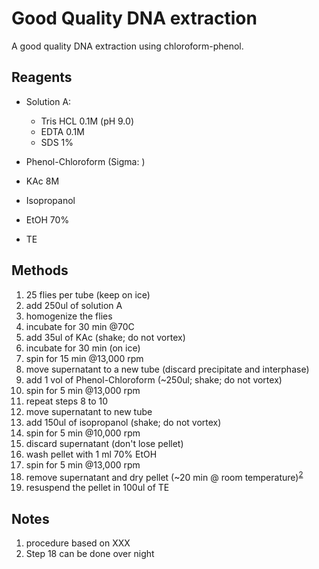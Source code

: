# Good Quality DNA extraction

A good quality DNA extraction using chloroform-phenol.

## Reagents

* Solution A:
    - Tris HCL 0.1M (pH 9.0)
    - EDTA 0.1M
    - SDS 1%

* Phenol-Chloroform (Sigma: )

* KAc 8M
* Isopropanol
* EtOH 70%
* TE

## Methods

1. 25 flies per tube (keep on ice)
2. add 250ul of solution A
3. homogenize the flies
4. incubate for 30 min @70C
5. add 35ul of KAc (shake; do not vortex)
6. incubate for 30 min (on ice)
7. spin for 15 min @13,000 rpm
8. move supernatant to a new tube (discard precipitate and interphase)
9. add 1 vol of Phenol-Chloroform (~250ul; shake; do not vortex)
10. spin for 5 min @13,000 rpm
11. repeat steps 8 to 10
12. move supernatant to new tube
13. add 150ul of isopropanol (shake; do not vortex)
14. spin for 5 min @10,000 rpm
15. discard supernatant (don't lose pellet)
16. wash pellet with 1 ml 70% EtOH
17. spin for 5 min @13,000 rpm
18. remove supernatant and dry pellet (~20 min @ room temperature)<sup>[2](#onight)</sup>
19. resuspend the pellet in 100ul of TE

## Notes

1. procedure based on XXX
2. <a name="onight"></a>Step 18 can be done over night
